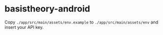 # basistheory-android

Copy `./app/src/main/assets/env.example` to `./app/src/main/assets/env` and insert your API key.